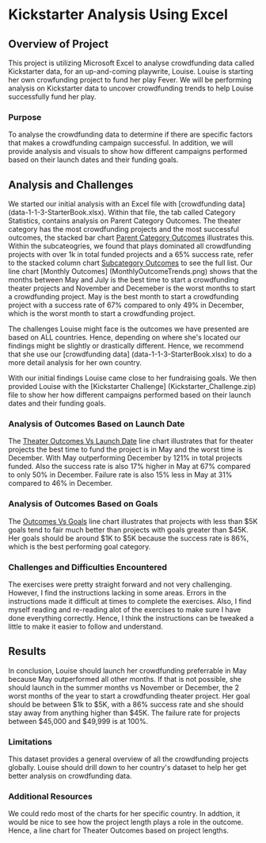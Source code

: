# Kickstarter Analysis Using Excel

## Overview of Project
This project is utilizing Microsoft Excel to analyse crowdfunding data called Kickstarter data, for an up-and-coming playwrite, Louise. Louise is starting her own crowfunding project to fund her play Fever. We will be performing analysis on Kickstarter data to uncover crowdfunding trends to help Louise successfully fund her play.

### Purpose
To analyse the crowdfunding data to determine if there are specific factors that makes a crowdfunding campaign successful. In addition, we will provide analysis and visuals to show how different campaigns performed based on their launch dates and their funding goals.

## Analysis and Challenges
We started our initial analysis with an Excel file with [crowdfunding data] (data-1-1-3-StarterBook.xlsx). Within that file, the tab called Category Statistics, contains analysis on Parent Category Outcomes. The theater category has the most crowdfunding projects and the most successful outcomes, the stacked bar chart [Parent Category Outcomes](ParentCategoryOutcomes.png) illustrates this. Within the subcateogries, we found that plays dominated all crowdfunding projects with over 1k in total funded projects and a 65% success rate, refer to the stacked column chart [Subcategory Outcomes](SubcategoryOutcomes.png) to see the full list. Our line chart [Monthly Outcomes] (MonthlyOutcomeTrends.png) shows that the months between May and July is the best time to start a crowdfunding theater projects and November and Decemeber is the worst months to start a crowdfunding project. May is the best month to start a crowdfunding project with a success rate of 67% compared to only 49% in December, which is the worst month to start a crowdfunding project. 

The challenges Louise might face is the outcomes we have presented are based on ALL countries. Hence, depending on where she's located our findings might be slightly or drastically different. Hence, we recommend that she use our [crowdfunding data] (data-1-1-3-StarterBook.xlsx) to do a more detail analysis for her own country.

With our initial findings Louise came close to her fundraising goals. We then provided Louise with the [Kickstarter Challenge] (Kickstarter_Challenge.zip) file to show her how different campaigns performed based on their launch dates and their funding goals.

### Analysis of Outcomes Based on Launch Date
The [Theater Outcomes Vs Launch Date](Theater_Outcomes_vs_Launch.png) line chart illustrates that for theater projects the best time to fund the project is in May and the worst time is December. With May outperforming December by 121% in total projects funded. Also the success rate is also 17% higher in May at 67% compared to only 50% in December. Failure rate is also 15% less in May at 31% compared to 46% in December. 

### Analysis of Outcomes Based on Goals
The [Outcomes Vs Goals](Outcomes_vs_Goals.png) line chart illustrates that projects with less than $5K goals tend to fair much better than projects with goals greater than $45K. Her goals should be around $1K to $5K because the success rate is 86%, which is the best performing goal category. 

### Challenges and Difficulties Encountered
The exercises were pretty straight forward and not very challenging. However, I find the instructions lacking in some areas. Errors in the instructions made it difficult at times to complete the exercises. Also, I find myself reading and re-reading alot of the exercises to make sure I have done everything correctly. Hence, I think the instructions can be tweaked a little to make it easier to follow and understand.

## Results
In conclusion, Louise should launch her crowdfunding preferrable in May because May outperformed all other months. If that is not possible, she should launch in the summer months vs November or December, the 2 worst months of the year to start a crowdfunding theater project. Her goal should be between $1k to $5K, with a 86% success rate and she should stay away from anything higher than  $45K. The failure rate for projects between $45,000 and $49,999 is at 100%.

### Limitations

This dataset provides a general overview of all the crowdfunding projects globally. Louise should drill down to her country's dataset to help her get better analysis on crowdfunding data.

### Additional Resources
We could redo most of the charts for her specific country. In addtion, it would be nice to see how the project length plays a role in the outcome. Hence, a line chart for Theater Outcomes based on project lengths.
